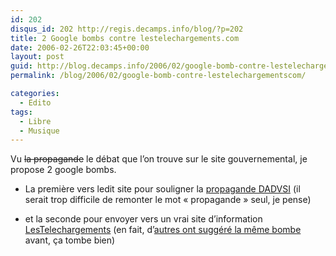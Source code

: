 ```yaml
---
id: 202
disqus_id: 202 http://regis.decamps.info/blog/?p=202
title: 2 Google bombs contre lestelechargements.com
date: 2006-02-26T22:03:45+00:00
layout: post
guid: http://blog.decamps.info/2006/02/google-bomb-contre-lestelechargementscom/
permalink: /blog/2006/02/google-bomb-contre-lestelechargementscom/

categories:
  - Edito
tags:
  - Libre
  - Musique
---
```

Vu <strike>la propagande</strike> le débat que l’on trouve sur le site gouvernemental, je propose 2 google bombs.

* La première vers ledit site pour souligner la [propagande DADVSI](http://www.lestelechargements.com/) (il serait trop difficile de remonter le mot « propagande » seul, je pense)
  
* et la seconde pour envoyer vers un vrai site d’information <a href="http://lestelechargements.info" alt="lestelechargements" title="lestelechargements">LesTelechargements</a> (en fait, d’[autres ont suggéré la même bombe](http://www.odebi.org/forums/index.php?showtopic=4733) avant, ça tombe bien)
